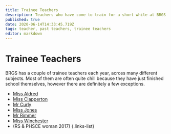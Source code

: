 ```yaml
---
title: Trainee Teachers
description: Teachers who have come to train for a short while at BRGS
published: true
date: 2020-06-14T14:33:45.719Z
tags: teacher, past teachers, trainee teachers
editor: markdown
---
```


# Trainee Teachers
BRGS has a couple of trainee teachers each year, across many different subjects. Most of them are often quite chill because they have just finished school themselves, however there are definitely a few exceptions.

- [Miss Aldred](/teachers/past/miss-aldred)
- [Miss Clapperton](/teachers/trainee/miss-clapperton)
- [Mr Curly](/teachers/trainee/mr-curly)
- [Miss Jones](/teachers/trainee/miss-jones)
- [Mr Rimmer](/teachers/trainee/mr-rimmer)
- [Miss Winchester](/teachers/past/miss-winchester)
- (RS & PHSCE woman 2017)
{.links-list}